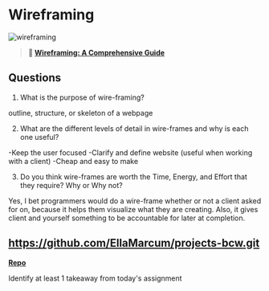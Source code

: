 # Wireframing

![wireframing](https://bcw.blob.core.windows.net/public/img/courses/2293087935019893)

> **📖 [Wireframing: A Comprehensive Guide](https://codeworksacademy.com/fs-student-guide/resources/wk1/06-Wireframing)**

## Questions

1. What is the purpose of wire-framing?

outline, structure, or skeleton of a webpage

2. What are the different levels of detail in wire-frames and why is each one useful?

-Keep the user focused
-Clarify and define website (useful when working with a client)
-Cheap and easy to make


3. Do you think wire-frames are worth the Time, Energy, and Effort that they require? Why or Why not?

Yes, I bet programmers would do a wire-frame whether or not a client asked for on, because it helps them visualize what they are creating. Also, it gives client and yourself something to be accountable for later at completion. 

## https://github.com/EllaMarcum/projects-bcw.git

**[Repo](https://github.com/Curtis-Pollard-II/<ASSIGNMENT_REPO>)**

Identify at least 1 takeaway from today's assignment
